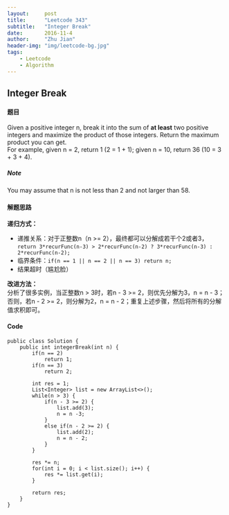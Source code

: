 ```yaml
---
layout:     post
title:      "Leetcode 343"
subtitle:   "Integer Break"
date:       2016-11-4
author:     "Zhu Jian"
header-img: "img/leetcode-bg.jpg"
tags:
    - Leetcode
    - Algorithm
---
```


## Integer Break

#### 题目
Given a positive integer n, break it into the sum of **at least** two positive integers and maximize the product of those integers. Return the maximum product you can get.  
For example, given n = 2, return 1 (2 = 1 + 1); given n = 10, return 36 (10 = 3 + 3 + 4).

##### Note
You may assume that n is not less than 2 and not larger than 58.

#### 解题思路
**递归方式：**  

* 递推关系：对于正整数n（n >= 2），最终都可以分解成若干个2或者3，  
`return 3*recurFunc(n-3) > 2*recurFunc(n-2) ? 3*recurFunc(n-3) : 2*recurFunc(n-2);`
* 临界条件：`if(n == 1 || n == 2 || n == 3) return n;`
* 结果超时（尴尬脸）

**改进方法：**  
分析了很多实例，当正整数n > 3时，若n - 3 >= 2，则优先分解为3，n = n - 3；否则，若n - 2 >= 2，则分解为2，n = n - 2；重复上述步骤，然后将所有的分解值求积即可。

#### Code
```
public class Solution {
    public int integerBreak(int n) {
        if(n == 2)
            return 1;
        if(n == 3)
            return 2;

        int res = 1;
        List<Integer> list = new ArrayList<>();
        while(n > 3) {
            if(n - 3 >= 2) {
                list.add(3);
                n = n -3;
            }
            else if(n - 2 >= 2) {
                list.add(2);
                n = n - 2;
            }
        }

        res *= n;
        for(int i = 0; i < list.size(); i++) {
            res *= list.get(i);
        }

        return res;
    }
}
```